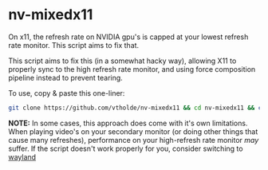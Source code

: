 # nv-mixedx11

On x11, the refresh rate on NVIDIA gpu's is capped at your lowest refresh rate monitor. This script aims to fix that.

This script aims to fix this (in a somewhat hacky way), allowing X11 to properly sync to the high refresh rate monitor, and using force composition pipeline instead to prevent tearing. 

To use, copy & paste this one-liner:
```bash
git clone https://github.com/vtholde/nv-mixedx11 && cd nv-mixedx11 && chmod +x nvidia-mixedrefresh.sh && ./nvidia-mixedrefresh.sh
```
**NOTE:** In some cases, this approach does come with it's own limitations. When playing video's on your secondary monitor (or doing other things that cause many refreshes), performance on your high-refresh rate monitor *may* suffer. If the script doesn't work properly for you, consider switching to [wayland](https://wayland.freedesktop.org/)
